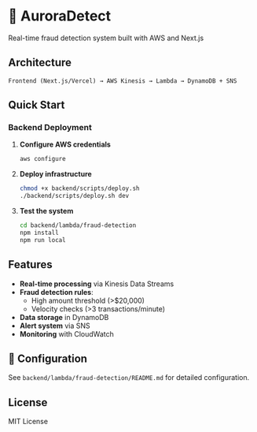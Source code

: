 # 🌟 AuroraDetect

Real-time fraud detection system built with AWS and Next.js

## Architecture

```
Frontend (Next.js/Vercel) → AWS Kinesis → Lambda → DynamoDB + SNS
```

## Quick Start

### Backend Deployment

1. **Configure AWS credentials**
   ```bash
   aws configure
   ```

2. **Deploy infrastructure**
   ```bash
   chmod +x backend/scripts/deploy.sh
   ./backend/scripts/deploy.sh dev
   ```

3. **Test the system**
   ```bash
   cd backend/lambda/fraud-detection
   npm install
   npm run local
   ```

## Features

- **Real-time processing** via Kinesis Data Streams
- **Fraud detection rules**:
  - High amount threshold (>$20,000)
  - Velocity checks (>3 transactions/minute)
- **Data storage** in DynamoDB
- **Alert system** via SNS
- **Monitoring** with CloudWatch

## 🔧 Configuration

See `backend/lambda/fraud-detection/README.md` for detailed configuration.

## License

MIT License 
